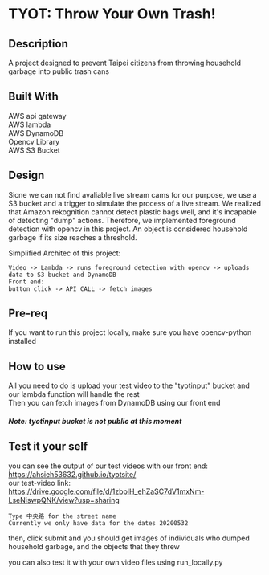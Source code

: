 # TYOT: Throw Your Own Trash!

## Description
A project designed to prevent Taipei citizens from throwing household garbage into public trash cans

## Built With
AWS api gateway <br />
AWS lambda <br />
AWS DynamoDB <br />
Opencv Library <br />
AWS S3 Bucket

## Design
Sicne we can not find avaliable live stream cams  for our purpose, we use a S3 bucket and a trigger to simulate the process of a live stream.
We realized that Amazon rekognition cannot detect plastic bags well, and it's incapable of detecting "dump" actions. 
Therefore, we implemented foreground detection with opencv in this project. 
An object is considered household garbage if its size reaches a threshold.

Simplified Architec of this project:
```
Video -> Lambda -> runs foreground detection with opencv -> uploads data to S3 bucket and DynamoDB
Front end:
button click -> API CALL -> fetch images
```

## Pre-req
If you want to run this project locally, make sure you have opencv-python installed

## How to use
All you need to do is upload your test video to the "tyotinput" bucket and our lambda function will handle the rest <br />
Then you can fetch images from DynamoDB using our front end
##### Note: tyotinput bucket is not public at this moment

## Test it your self
you can see the output of our test videos with our front end: https://ahsieh53632.github.io/tyotsite/  <br />
our test-video link: https://drive.google.com/file/d/1zbplH_ehZaSC7dV1mxNm-LseNiswpQNK/view?usp=sharing
```
Type 中央路 for the street name
Currently we only have data for the dates 20200532 
``` 
then, click submit and you should get images of individuals who dumped household garbage, and the objects that they threw 

you can also test it with your own video files using run_locally.py
